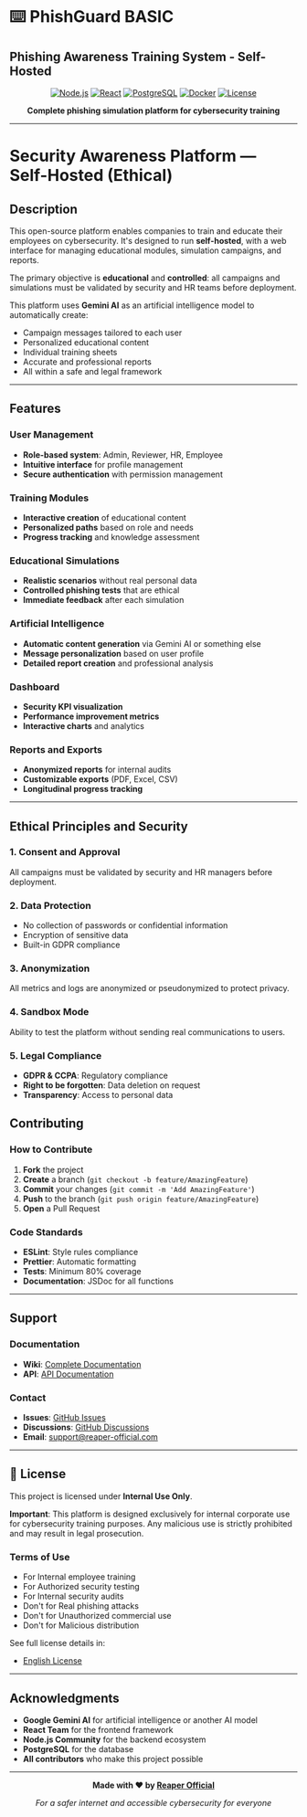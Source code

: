 # ⌨️ PhishGuard BASIC 
## Phishing Awareness Training System - Self-Hosted

<div align="center">

[![Node.js](https://img.shields.io/badge/Node.js-18+-green.svg)](https://nodejs.org/)
[![React](https://img.shields.io/badge/React-18+-blue.svg)](https://reactjs.org/)
[![PostgreSQL](https://img.shields.io/badge/PostgreSQL-14+-blue.svg)](https://postgresql.org/)
[![Docker](https://img.shields.io/badge/Docker-Ready-blue.svg)](https://docker.com/)
[![License](https://img.shields.io/badge/License-Internal_Use-red.svg)](#license)

**Complete phishing simulation platform for cybersecurity training**

</div>

---

# Security Awareness Platform — Self-Hosted (Ethical)

## Description

This open-source platform enables companies to train and educate their employees on cybersecurity. It's designed to run **self-hosted**, with a web interface for managing educational modules, simulation campaigns, and reports.

The primary objective is **educational** and **controlled**: all campaigns and simulations must be validated by security and HR teams before deployment.

This platform uses **Gemini AI** as an artificial intelligence model to automatically create:
- Campaign messages tailored to each user
- Personalized educational content
- Individual training sheets
- Accurate and professional reports
- All within a safe and legal framework

---

## Features

### User Management
- **Role-based system**: Admin, Reviewer, HR, Employee
- **Intuitive interface** for profile management
- **Secure authentication** with permission management

### Training Modules
- **Interactive creation** of educational content
- **Personalized paths** based on role and needs
- **Progress tracking** and knowledge assessment

### Educational Simulations
- **Realistic scenarios** without real personal data
- **Controlled phishing tests** that are ethical
- **Immediate feedback** after each simulation

### Artificial Intelligence
- **Automatic content generation** via Gemini AI or something else
- **Message personalization** based on user profile
- **Detailed report creation** and professional analysis

### Dashboard
- **Security KPI visualization**
- **Performance improvement metrics**
- **Interactive charts** and analytics

### Reports and Exports
- **Anonymized reports** for internal audits
- **Customizable exports** (PDF, Excel, CSV)
- **Longitudinal progress tracking**

---

##  Ethical Principles and Security

### 1. **Consent and Approval**
All campaigns must be validated by security and HR managers before deployment.

### 2. **Data Protection**
- No collection of passwords or confidential information
- Encryption of sensitive data
- Built-in GDPR compliance

### 3. **Anonymization**
All metrics and logs are anonymized or pseudonymized to protect privacy.

### 4. **Sandbox Mode**
Ability to test the platform without sending real communications to users.

### 5. **Legal Compliance**
- **GDPR & CCPA**: Regulatory compliance
- **Right to be forgotten**: Data deletion on request
- **Transparency**: Access to personal data


##  Contributing

### How to Contribute
1. **Fork** the project
2. **Create** a branch (`git checkout -b feature/AmazingFeature`)
3. **Commit** your changes (`git commit -m 'Add AmazingFeature'`)
4. **Push** to the branch (`git push origin feature/AmazingFeature`)
5. **Open** a Pull Request

### Code Standards
- **ESLint**: Style rules compliance
- **Prettier**: Automatic formatting
- **Tests**: Minimum 80% coverage
- **Documentation**: JSDoc for all functions

---

##  Support

### Documentation
- **Wiki**: [Complete Documentation](https://github.com/Reaper-Official/phishguard-basic/wiki)
- **API**: [API Documentation](https://github.com/Reaper-Official/phishguard-basic/docs/api)

### Contact
- **Issues**: [GitHub Issues](https://github.com/Reaper-Official/phishguard-basic/issues)
- **Discussions**: [GitHub Discussions](https://github.com/Reaper-Official/phishguard-basic/discussions)
- **Email**: support@reaper-official.com

---

## 📄 License

This project is licensed under **Internal Use Only**.

 **Important**: This platform is designed exclusively for internal corporate use for cybersecurity training purposes. Any malicious use is strictly prohibited and may result in legal prosecution.

### Terms of Use
- For Internal employee training
- For Authorized security testing
- For Internal security audits
- Don't for Real phishing attacks
- Don't for Unauthorized commercial use
- Don't for Malicious distribution

See full license details in:
- [English License](https://github.com/Reaper-Official/cyber-prevention-tool/blob/main/LICENSE)

---

##  Acknowledgments

- **Google Gemini AI** for artificial intelligence or another AI model
- **React Team** for the frontend framework
- **Node.js Community** for the backend ecosystem
- **PostgreSQL** for the database
- **All contributors** who make this project possible

---

<div align="center">

**Made with ❤️ by [Reaper Official](https://github.com/Reaper-Official)**

*For a safer internet and accessible cybersecurity for everyone*

</div>
